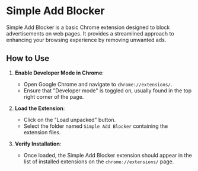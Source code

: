 # Simple Add Blocker

Simple Add Blocker is a basic Chrome extension designed to block advertisements on web pages. It provides a streamlined approach to enhancing your browsing experience by removing unwanted ads.

## How to Use

1. **Enable Developer Mode in Chrome**:
   - Open Google Chrome and navigate to `chrome://extensions/`.
   - Ensure that "Developer mode" is toggled on, usually found in the top right corner of the page.

2. **Load the Extension**:
   - Click on the "Load unpacked" button.
   - Select the folder named `Simple Add Blocker` containing the extension files.

3. **Verify Installation**:
   - Once loaded, the Simple Add Blocker extension should appear in the list of installed extensions on the `chrome://extensions/` page.
